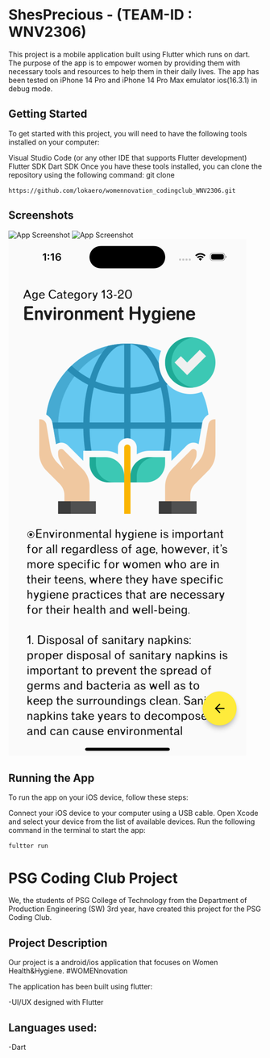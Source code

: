 # ShesPrecious - (TEAM-ID : WNV2306)

This project is a mobile application built using Flutter which runs on dart. The purpose of the app is to empower women by providing them with necessary tools and resources to help them in their daily lives. The app has been tested on iPhone 14 Pro and iPhone 14 Pro Max emulator ios(16.3.1) in debug mode.

## Getting Started

To get started with this project, you will need to have the following tools installed on your computer:

Visual Studio Code (or any other IDE that supports Flutter development)
Flutter SDK
Dart SDK
Once you have these tools installed, you can clone the repository using the following command:
git clone

```
https://github.com/lokaero/womennovation_codingclub_WNV2306.git
```

## Screenshots

![App Screenshot](https://github.com/lokaero/womennovation_prodsw_codingclub/blob/master/images/Simulator%20Screen%20Shot%20-%20iPhone%2014%20Pro%20-%202023-03-05%20at%2013.02.06.png?raw=true)
![App Screenshot](https://github.com/lokaero/womennovation_prodsw_codingclub/blob/master/images/Simulator%20Screen%20Shot%20-%20iPhone%2014%20Pro%20-%202023-03-05%20at%2013.02.11.png?raw=true)
![App Screenshot](https://github.com/lokaero/womennovation_codingclub_WNV2306/blob/master/images/Simulator%20Screen%20Shot%20-%20iPhone%2014%20Pro%20-%202023-03-06%20at%2001.16.31.png?raw=true)

## Running the App

To run the app on your iOS device, follow these steps:

Connect your iOS device to your computer using a USB cable.
Open Xcode and select your device from the list of available devices.
Run the following command in the terminal to start the app:

```
fultter run
```

# PSG Coding Club Project

We, the students of PSG College of Technology from the Department of Production Engineering (SW) 3rd year, have created this project for the PSG Coding Club.

## Project Description

Our project is a android/ios application that focuses on Women Health&Hygiene. #WOMENnovation

The application has been built using flutter:

-UI/UX designed with Flutter

## Languages used:

-Dart
